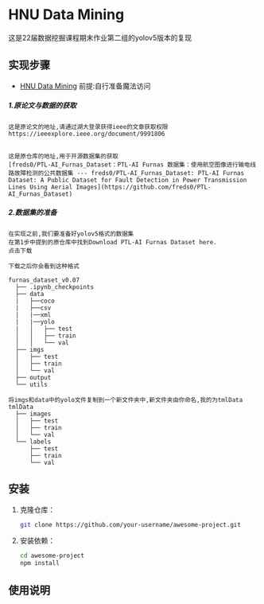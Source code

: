 # HNU Data Mining

这是22届数据挖掘课程期末作业第二组的yolov5版本的复现

## 实现步骤
- [HNU Data Mining](#hnu-data-mining)
    前提:自行准备魔法访问

##### 1.原论文与数据的获取

    这是原论文的地址,请通过湖大登录获得ieee的文章获取权限
    https://ieeexplore.ieee.org/document/9991806


    这是原仓库的地址,用于开源数据集的获取
    [freds0/PTL-AI_Furnas_Dataset：PTL-AI Furnas 数据集：使用航空图像进行输电线路故障检测的公共数据集 --- freds0/PTL-AI_Furnas_Dataset: PTL-AI Furnas Dataset: A Public Dataset for Fault Detection in Power Transmission Lines Using Aerial Images](https://github.com/freds0/PTL-AI_Furnas_Dataset)


##### 2.数据集的准备

    在实现之前,我们要准备好yolov5格式的数据集
    在第1步中提到的原仓库中找到Download PTL-AI Furnas Dataset here.
    点击下载

    下载之后你会看到这种格式
    
    furnas_dataset_v0.07
      ├── .ipynb_checkpoints
      ├── data
      |   ├──coco
      |   ├──csv
      |   |──xml
      |   |──yolo
      |   │   ├── test
      │   │   ├── train
      │   │   └── val
      ├── imgs
      │   ├── test
      │   ├── train
      │   └── val
      ├── output
      └── utils

    将imgs和data中的yolo文件复制到一个新文件夹中,新文件夹由你命名,我的为tmlData
    tmlData
      ├── images
      │   ├── test
      │   ├── train
      │   └── val
      └── labels
          ├── test
          ├── train
          └── val
          
    


## 安装

1. 克隆仓库：
    ```bash
    git clone https://github.com/your-username/awesome-project.git
    ```
2. 安装依赖：
    ```bash
    cd awesome-project
    npm install
    ```

## 使用说明

